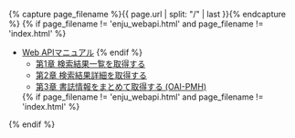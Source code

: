 {% capture page_filename %}{{ page.url | split: "/" | last }}{% endcapture %}
{% if page_filename != 'enju_webapi.html' and page_filename != 'index.html' %}
<ul class="toc">
<li><a href="enju_webapi.html">Web APIマニュアル</a>
{% endif %}
<ul>
<li><a {% if page_filename == 'enju_webapi_1.html' %} class="active" {% endif %} href="enju_webapi_1.html">第1章 検索結果一覧を取得する</a></li>
<li><a {% if page_filename == 'enju_webapi_2.html' %} class="active" {% endif %} href="enju_webapi_2.html">第2章 検索結果詳細を取得する</a></li>
<li><a {% if page_filename == 'enju_webapi_3.html' %} class="active" {% endif %} href="enju_webapi_3.html">第3章 書誌情報をまとめて取得する (OAI-PMH)</a></li>
</ul>
{% if page_filename != 'enju_webapi.html' and page_filename != 'index.html' %}
</li>
</ul>
{% endif %}
